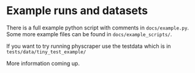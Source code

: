 # Example runs and datasets

There is a full example python script with comments in `docs/example.py`.
Some more example files can be found in `docs/example_scripts/`.

If you want to try running physcraper use the testdata which is in `tests/data/tiny_test_example/`

More information coming up.
